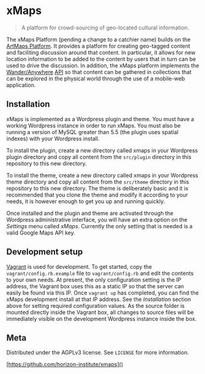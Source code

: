 # xMaps
> A platform for crowd-sourcing of geo-located cultural information.

The xMaps Platform (pending a change to a catchier name) builds on the
[ArtMaps Platform](https://github.com/horizon-institute/artmaps). It provides
a platform for creating geo-tagged content and faciliting discussion around that
content. In particular, it allows for new location information to be added
to the content by users that in turn can be used to drive the discussion. In
addition, the xMaps platform implements the 
[Wander/Anywhere](http://wanderanywhere.com/)
[API](http://wanderanywhere.com/api) so that content can be gathered in
collections that can be explored in the physical world through the use of
a mobile-web application.

## Installation

xMaps is implemented as a Wordpress plugin and theme. You must have a working
Wordpress instance in order to run xMaps. You must also be running a version
of MySQL greater than 5.5 (the plugin uses spatial indexes) with your Wordpress
install.

To install the plugin, create a new directory called xmaps in your Wordpress
plugin directory and copy all content from the ``src/plugin`` directory in this
repository to this new directory.

To install the theme, create a new directory called xmaps in your Wordpress
theme directory and copy all content from the ``src/theme`` directory in this
repository to this new directory. The theme is deliberately basic and it is
recommended that you clone the theme and modify it according to your needs, it
is however enough to get you up and running quickly.

Once installed and the plugin and theme are activated through the Wordpress
administrative interface, you will have an extra option on the *Settings* menu
called *xMaps*. Currently the only setting that is needed is a valid Google Maps
API key.

## Development setup

[Vagrant](https://www.vagrantup.com/) is used for development. To get started, 
copy the ``vagrant/config.rb.example`` file to ``vagrant/config.rb`` and
edit the contents to your own needs. At present, the only configuration
setting is the IP address, the Vagrant box uses this as a static IP so that
the server can easily be found via this IP. Once ``vagrant up`` has completed,
you can find the xMaps development install at that IP address. See the
*Installation* section above for setting required configuration values. As
the source folder is mounted directly inside the Vagrant box, all changes to
source files will be immediately visible on the development Wordpress instance
inside the box.

## Meta

Distributed under the AGPLv3 license. See ``LICENSE`` for more information.

[https://github.com/horizon-institute/xmaps]()
